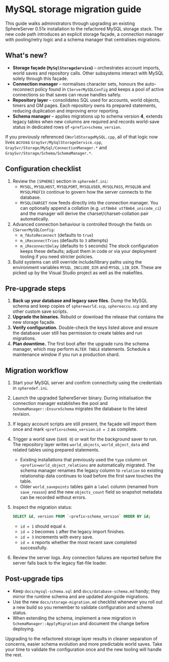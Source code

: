 # MySQL storage migration guide

This guide walks administrators through upgrading an existing SphereServer 0.51x
installation to the refactored MySQL storage stack. The new code path introduces
an explicit storage façade, a connection manager with pooling/retry logic and a
schema manager that centralises migrations.

## What's new?

- **Storage façade (`MySqlStorageService`)** – orchestrates account imports,
  world saves and repository calls. Other subsystems interact with MySQL solely
  through this façade.
- **Connection manager** – normalises character sets, honours the
  auto-reconnect policy found in `CServerMySQLConfig` and keeps a pool of active
  connections so that saves can reuse handles safely.
- **Repository layer** – consolidates SQL used for accounts, world objects,
  timers and GM pages. Each repository owns its prepared statements, reducing
  duplication and improving error reporting.
- **Schema manager** – applies migrations up to schema version **4**, extends
  legacy tables when new columns are required and records world-save status in
  dedicated rows of `<prefix>schema_version`.

If you previously referenced `CWorldStorageMySQL.cpp`, all of that logic now
lives across `GraySvr/MySqlStorageService.cpp`,
`GraySvr/Storage/MySql/ConnectionManager.*` and
`GraySvr/Storage/Schema/SchemaManager.*`.

## Configuration checklist

1. Review the `[SPHERE]` section in `spheredef.ini`:
   - `MYSQL`, `MYSQLHOST`, `MYSQLPORT`, `MYSQLUSER`, `MYSQLPASS`, `MYSQLDB` and
     `MYSQLPREFIX` continue to govern how the server connects to the database.
   - `MYSQLCHARSET` now feeds directly into the connection manager. You can
     optionally append a collation (e.g. `utf8mb4 utf8mb4_unicode_ci`) and the
     manager will derive the charset/charset-collation pair automatically.
2. Advanced connection behaviour is controlled through the fields on
   `CServerMySQLConfig`:
   - `m_fAutoReconnect` (defaults to `true`)
   - `m_iReconnectTries` (defaults to `3` attempts)
   - `m_iReconnectDelay` (defaults to `5` seconds)
   The stock configuration keeps these defaults; adjust them in code or via your
   deployment tooling if you need stricter policies.
3. Build systems can still override include/library paths using the environment
   variables `MYSQL_INCLUDE_DIR` and `MYSQL_LIB_DIR`. These are picked up by the
   Visual Studio project as well as the makefiles.

## Pre-upgrade steps

1. **Back up your database and legacy save files.** Dump the MySQL schema and
   keep copies of `sphereworld.scp`, `sphereaccu.scp` and any other custom save
   scripts.
2. **Upgrade the binaries.** Rebuild or download the release that contains the
   new storage façade.
3. **Verify configuration.** Double-check the keys listed above and ensure the
   database user still has permission to create tables and run migrations.
4. **Plan downtime.** The first boot after the upgrade runs the schema manager,
   which may perform `ALTER TABLE` statements. Schedule a maintenance window if
   you run a production shard.

## Migration workflow

1. Start your MySQL server and confirm connectivity using the credentials in
   `spheredef.ini`.
2. Launch the upgraded SphereServer binary. During initialisation the connection
   manager establishes the pool and `SchemaManager::EnsureSchema` migrates the
   database to the latest revision.
3. If legacy account scripts are still present, the façade will import them once
   and mark `<prefix>schema_version`.`id = 2` as complete.
4. Trigger a world save (`SAVE 0`) or wait for the background saver to run. The
   repository layer writes `world_objects`, `world_object_data` and related tables
   using prepared statements.
   - Existing installations that previously used the `type` column on
     `<prefix>world_object_relations` are automatically migrated. The schema
     manager renames the legacy column to `relation` so existing relationship
     data continues to load before the first save touches the table.
   - Older `world_savepoints` tables gain a `label` column (renamed from
     `save_reason`) and the new `objects_count` field so snapshot metadata can be
     recorded without errors.
5. Inspect the migration status:

   ```sql
   SELECT id, version FROM `<prefix>schema_version` ORDER BY id;
   ```

   - `id = 1` should equal `4`.
   - `id = 2` becomes `1` after the legacy import finishes.
   - `id = 3` increments with every save.
   - `id = 4` reports whether the most recent save completed successfully.

6. Review the server logs. Any connection failures are reported before the
   server falls back to the legacy flat-file loader.

## Post-upgrade tips

- Keep `docs/mysql-schema.sql` and `docs/database-schema.md` handy; they mirror
  the runtime schema and are updated alongside migrations.
- Use the new `docs/storage-migration.md` checklist whenever you roll out a new
  build so you remember to validate configuration and schema status.
- When extending the schema, implement a new migration in
  `SchemaManager::ApplyMigration` and document the change before deploying.

Upgrading to the refactored storage layer results in cleaner separation of
concerns, easier schema evolution and more predictable world saves. Take your
time to validate the configuration once and the new tooling will handle the rest.
